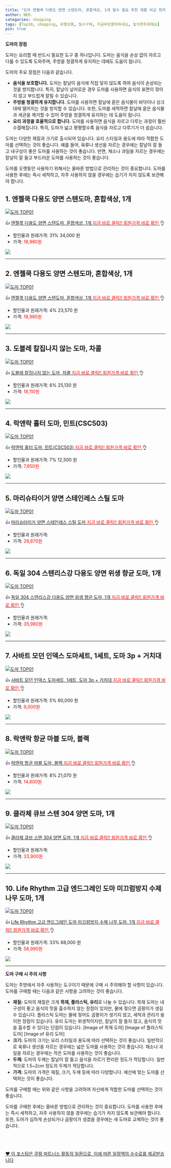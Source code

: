 ```yaml
---
title: "도마 엔젤쿡 다용도 양면 스텐도마, 혼합색상, 1개 필수 필요 추천 제품 비교 최저 가격 비교 장점 구매가이드"
author: NEO.
categories: shopping
tags: [Top10, shopping, 유행상품, 필수구매, 지금바로클릭하세요, 놓치면후회해요]
pin: true
---
```

**도마의 장점**

도마는 요리할 때 반드시 필요한 도구 중 하나입니다. 도마는 음식을 손상 없이 자르고 다룰 수 있도록 도와주며, 주방을 청결하게 유지하는 데에도 도움이 됩니다.

도마의 주요 장점은 다음과 같습니다.

* **음식을 보호합니다.** 도마는 칼날이 음식에 직접 닿지 않도록 하여 음식이 손상되는 것을 방지합니다. 특히, 칼날이 날카로운 경우 도마를 사용하면 음식의 표면이 깎이지 않고 부드럽게 잘릴 수 있습니다.
* **주방을 청결하게 유지합니다.** 도마를 사용하면 칼날에 묻은 음식물이 바닥이나 싱크대에 떨어지는 것을 방지할 수 있습니다. 또한, 도마를 세척하면 칼날에 묻은 음식물과 세균을 제거할 수 있어 주방을 청결하게 유지하는 데 도움이 됩니다.
* **요리 과정을 효율적으로 합니다.** 도마를 사용하면 음식을 자르고 다루는 과정이 훨씬 수월해집니다. 특히, 도마가 넓고 평평할수록 음식을 자르고 다루기가 더 쉽습니다.

도마는 다양한 재질과 크기로 출시되어 있습니다. 요리 스타일과 용도에 따라 적합한 도마를 선택하는 것이 좋습니다. 예를 들어, 육류나 생선을 자르는 경우에는 칼날이 잘 들고 내구성이 좋은 도마를 사용하는 것이 좋습니다. 반면, 채소나 과일을 자르는 경우에는 칼날이 잘 들고 부드러운 도마를 사용하는 것이 좋습니다.

도마를 오랫동안 사용하기 위해서는 올바른 방법으로 관리하는 것이 중요합니다. 도마를 사용한 후에는 즉시 세척하고, 자주 사용하지 않을 경우에는 습기가 차지 않도록 보관해야 합니다.

   

## 1. 엔젤쿡 다용도 양면 스텐도마, 혼합색상, 1개

[![도마 TOP01](https://thumbnail7.coupangcdn.com/thumbnails/remote/490x490ex/image/vendor_inventory/79d9/05b8c2567a66daf3e715ba7b103853e439818a081b51857c50585d18d8a5.jpg)](https://link.coupang.com/re/AFFSDP?lptag=AF3617701&subid=GithubCoopas&pageKey=6957084325&traceid=V0-153&itemId=16922753355&vendorItemId=84100590172)


👍 [엔젤쿡 다용도 양면 스텐도마, 혼합색상, 1개 <font color=red> 지금 바로 클릭!! 회원가격 바로 확인 </font> ](https://link.coupang.com/re/AFFSDP?lptag=AF3617701&subid=GithubCoopas&pageKey=6957084325&traceid=V0-153&itemId=16922753355&vendorItemId=84100590172) 👌 


- 할인율과 원래가격: 31%  34,000   원
- 가격: <span style='color:red'>18,980원</span>

[![](/discount_price.png)](https://link.coupang.com/re/AFFSDP?lptag=AF3617701&subid=GithubCoopas&pageKey=6957084325&traceid=V0-153&itemId=16922753355&vendorItemId=84100590172)

---


   

## 2. 엔젤쿡 다용도 양면 스텐도마, 혼합색상, 1개

[![도마 TOP01](https://thumbnail7.coupangcdn.com/thumbnails/remote/490x490ex/image/vendor_inventory/79d9/05b8c2567a66daf3e715ba7b103853e439818a081b51857c50585d18d8a5.jpg)](https://link.coupang.com/re/AFFSDP?lptag=AF3617701&subid=GithubCoopas&pageKey=6957084325&traceid=V0-153&itemId=16922753355&vendorItemId=84100590172)


👍 [엔젤쿡 다용도 양면 스텐도마, 혼합색상, 1개 <font color=red> 지금 바로 클릭!! 회원가격 바로 확인 </font> ](https://link.coupang.com/re/AFFSDP?lptag=AF3617701&subid=GithubCoopas&pageKey=6957084325&traceid=V0-153&itemId=16922753355&vendorItemId=84100590172) 👌 


- 할인율과 원래가격: 4%  23,570   원
- 가격: <span style='color:red'>18,980원</span>

[![](/discount_price.png)](https://link.coupang.com/re/AFFSDP?lptag=AF3617701&subid=GithubCoopas&pageKey=6957084325&traceid=V0-153&itemId=16922753355&vendorItemId=84100590172)

---


   

## 3. 도블레 칼집나지 않는 도마, 차콜

[![도마 TOP01](https://thumbnail8.coupangcdn.com/thumbnails/remote/490x490ex/image/product/image/vendoritem/2019/09/25/4562175348/8996b438-468b-4ce1-880f-5455f2b35cf8.jpg)](https://link.coupang.com/re/AFFSDP?lptag=AF3617701&subid=GithubCoopas&pageKey=127817014&traceid=V0-153&itemId=792057645&vendorItemId=5010013900)


👍 [도블레 칼집나지 않는 도마, 차콜 <font color=red> 지금 바로 클릭!! 회원가격 바로 확인 </font> ](https://link.coupang.com/re/AFFSDP?lptag=AF3617701&subid=GithubCoopas&pageKey=127817014&traceid=V0-153&itemId=792057645&vendorItemId=5010013900) 👌 


- 할인율과 원래가격: 6%  25,130   원
- 가격: <span style='color:red'>18,110원</span>

[![](/discount_price.png)](https://link.coupang.com/re/AFFSDP?lptag=AF3617701&subid=GithubCoopas&pageKey=127817014&traceid=V0-153&itemId=792057645&vendorItemId=5010013900)

---


   

## 4. 락앤락 홀터 도마, 민트(CSC503)

[![도마 TOP01](https://thumbnail9.coupangcdn.com/thumbnails/remote/490x490ex/image/retail/images/2022/04/21/14/0/064715fa-6488-482d-b383-1d63729bdf15.jpg)](https://link.coupang.com/re/AFFSDP?lptag=AF3617701&subid=GithubCoopas&pageKey=6472848065&traceid=V0-153&itemId=14135930208&vendorItemId=81382680093)


👍 [락앤락 홀터 도마, 민트(CSC503) <font color=red> 지금 바로 클릭!! 회원가격 바로 확인 </font> ](https://link.coupang.com/re/AFFSDP?lptag=AF3617701&subid=GithubCoopas&pageKey=6472848065&traceid=V0-153&itemId=14135930208&vendorItemId=81382680093) 👌 


- 할인율과 원래가격: 7%  12,500   원
- 가격: <span style='color:red'>7,650원</span>

[![](/discount_price.png)](https://link.coupang.com/re/AFFSDP?lptag=AF3617701&subid=GithubCoopas&pageKey=6472848065&traceid=V0-153&itemId=14135930208&vendorItemId=81382680093)

---


   

## 5. 마리슈타이거 양면 스테인레스 스틸 도마

[![도마 TOP01](https://thumbnail6.coupangcdn.com/thumbnails/remote/490x490ex/image/retail/images/2527428559291805-49bdad7c-fc73-4611-80e3-bccec260db39.jpg)](https://link.coupang.com/re/AFFSDP?lptag=AF3617701&subid=GithubCoopas&pageKey=1291667269&traceid=V0-153&itemId=2302831005&vendorItemId=70299738968)


👍 [마리슈타이거 양면 스테인레스 스틸 도마 <font color=red> 지금 바로 클릭!! 회원가격 바로 확인 </font> ](https://link.coupang.com/re/AFFSDP?lptag=AF3617701&subid=GithubCoopas&pageKey=1291667269&traceid=V0-153&itemId=2302831005&vendorItemId=70299738968) 👌 


- 할인율과 원래가격: 
- 가격: <span style='color:red'>29,870원</span>

[![](/discount_price.png)](https://link.coupang.com/re/AFFSDP?lptag=AF3617701&subid=GithubCoopas&pageKey=1291667269&traceid=V0-153&itemId=2302831005&vendorItemId=70299738968)

---


   

## 6. 독일 304 스텐리스강 다용도 양면 위생 향균 도마, 1개

[![도마 TOP01](https://thumbnail9.coupangcdn.com/thumbnails/remote/490x490ex/image/vendor_inventory/b62e/ad993bfd6148e8b48d6dd112daea6b66d8e9bf99d726102c04c813b3206d.jpg)](https://link.coupang.com/re/AFFSDP?lptag=AF3617701&subid=GithubCoopas&pageKey=7444353616&traceid=V0-153&itemId=19365846290&vendorItemId=86478779287)


👍 [독일 304 스텐리스강 다용도 양면 위생 향균 도마, 1개 <font color=red> 지금 바로 클릭!! 회원가격 바로 확인 </font> ](https://link.coupang.com/re/AFFSDP?lptag=AF3617701&subid=GithubCoopas&pageKey=7444353616&traceid=V0-153&itemId=19365846290&vendorItemId=86478779287) 👌 


- 할인율과 원래가격: 
- 가격: <span style='color:red'>35,980원</span>

[![](/discount_price.png)](https://link.coupang.com/re/AFFSDP?lptag=AF3617701&subid=GithubCoopas&pageKey=7444353616&traceid=V0-153&itemId=19365846290&vendorItemId=86478779287)

---


   

## 7. 사바트 모던 인덱스 도마세트, 1세트, 도마 3p + 거치대

[![도마 TOP01](https://thumbnail9.coupangcdn.com/thumbnails/remote/490x490ex/image/product/image/vendoritem/2019/01/28/3487292968/84f3fac1-f285-4d0d-8a0d-521e6a958b06.jpg)](https://link.coupang.com/re/AFFSDP?lptag=AF3617701&subid=GithubCoopas&pageKey=59609179&traceid=V0-153&itemId=205431298&vendorItemId=3487292968)


👍 [사바트 모던 인덱스 도마세트, 1세트, 도마 3p + 거치대 <font color=red> 지금 바로 클릭!! 회원가격 바로 확인 </font> ](https://link.coupang.com/re/AFFSDP?lptag=AF3617701&subid=GithubCoopas&pageKey=59609179&traceid=V0-153&itemId=205431298&vendorItemId=3487292968) 👌 


- 할인율과 원래가격: 5%  60,000   원
- 가격: <span style='color:red'>9,000원</span>

[![](/discount_price.png)](https://link.coupang.com/re/AFFSDP?lptag=AF3617701&subid=GithubCoopas&pageKey=59609179&traceid=V0-153&itemId=205431298&vendorItemId=3487292968)

---


   

## 8. 락앤락 항균 마블 도마, 블랙

[![도마 TOP01](https://thumbnail7.coupangcdn.com/thumbnails/remote/490x490ex/image/retail/images/4347953573686699-3c421696-bdaf-4c0f-ba6b-afbc5740abbc.jpg)](https://link.coupang.com/re/AFFSDP?lptag=AF3617701&subid=GithubCoopas&pageKey=1417970198&traceid=V0-153&itemId=2455306512&vendorItemId=70448862689)


👍 [락앤락 항균 마블 도마, 블랙 <font color=red> 지금 바로 클릭!! 회원가격 바로 확인 </font> ](https://link.coupang.com/re/AFFSDP?lptag=AF3617701&subid=GithubCoopas&pageKey=1417970198&traceid=V0-153&itemId=2455306512&vendorItemId=70448862689) 👌 


- 할인율과 원래가격: 8%  21,070   원
- 가격: <span style='color:red'>14,600원</span>

[![](/discount_price.png)](https://link.coupang.com/re/AFFSDP?lptag=AF3617701&subid=GithubCoopas&pageKey=1417970198&traceid=V0-153&itemId=2455306512&vendorItemId=70448862689)

---


   

## 9. 클라체 큐브 스텐 304 양면 도마, 1개

[![도마 TOP01](https://thumbnail10.coupangcdn.com/thumbnails/remote/490x490ex/image/vendor_inventory/9605/1350557050112757b142b2ebab45df6f6d24201f5f1d4a4776e4d93cc387.jpg)](https://link.coupang.com/re/AFFSDP?lptag=AF3617701&subid=GithubCoopas&pageKey=7713003007&traceid=V0-153&itemId=20680127628&vendorItemId=87752182852)


👍 [클라체 큐브 스텐 304 양면 도마, 1개 <font color=red> 지금 바로 클릭!! 회원가격 바로 확인 </font> ](https://link.coupang.com/re/AFFSDP?lptag=AF3617701&subid=GithubCoopas&pageKey=7713003007&traceid=V0-153&itemId=20680127628&vendorItemId=87752182852) 👌 


- 할인율과 원래가격: 
- 가격: <span style='color:red'>33,900원</span>

[![](/discount_price.png)](https://link.coupang.com/re/AFFSDP?lptag=AF3617701&subid=GithubCoopas&pageKey=7713003007&traceid=V0-153&itemId=20680127628&vendorItemId=87752182852)

---


   

## 10. Life Rhythm 고급 엔드그레인 도마 미끄럼방지 수제 나무 도마, 1개

[![도마 TOP01](https://thumbnail10.coupangcdn.com/thumbnails/remote/490x490ex/image/vendor_inventory/9a89/f712fe8b51cfebb362ef69dc6cf7c317679b8432dcacea077e66b8932b50.jpeg)](https://link.coupang.com/re/AFFSDP?lptag=AF3617701&subid=GithubCoopas&pageKey=7648792730&traceid=V0-153&itemId=20345808748&vendorItemId=87259967581)


👍 [Life Rhythm 고급 엔드그레인 도마 미끄럼방지 수제 나무 도마, 1개 <font color=red> 지금 바로 클릭!! 회원가격 바로 확인 </font> ](https://link.coupang.com/re/AFFSDP?lptag=AF3617701&subid=GithubCoopas&pageKey=7648792730&traceid=V0-153&itemId=20345808748&vendorItemId=87259967581) 👌 


- 할인율과 원래가격: 33%  68,000   원
- 가격: <span style='color:red'>58,990원</span>

[![](/discount_price.png)](https://link.coupang.com/re/AFFSDP?lptag=AF3617701&subid=GithubCoopas&pageKey=7648792730&traceid=V0-153&itemId=20345808748&vendorItemId=87259967581)

---
**도마 구매 시 주의 사항**

도마는 주방에서 자주 사용하는 도구이기 때문에 구매 시 주의해야 할 사항이 있습니다. 도마를 구매할 때는 다음과 같은 사항을 고려하는 것이 좋습니다.

* **재질:** 도마의 재질은 크게 **목재, 플라스틱, 유리**로 나눌 수 있습니다. 목재 도마는 내구성이 좋고 음식의 맛을 흡수하지 않는 장점이 있지만, 물에 젖으면 곰팡이가 생길 수 있습니다. 플라스틱 도마는 물에 젖어도 곰팡이가 생기지 않고, 세척과 관리가 용이한 장점이 있습니다. 유리 도마는 위생적이지만, 칼날이 잘 들지 않고, 음식의 맛을 흡수할 수 있다는 단점이 있습니다.
[Image of 목재 도마]
[Image of 플라스틱 도마]
[Image of 유리 도마]
* **크기:** 도마의 크기는 요리 스타일과 용도에 따라 선택하는 것이 좋습니다. 일반적으로 육류나 생선을 자르는 경우에는 넓은 도마를 사용하는 것이 좋습니다. 채소나 과일을 자르는 경우에는 작은 도마를 사용하는 것이 좋습니다.
* **두께:** 도마의 두께는 칼날이 잘 들고 음식을 자르기 편리한 정도가 적당합니다. 일반적으로 1.5~2cm 정도의 두께가 적당합니다.
* **가격:** 도마의 가격은 재질, 크기, 두께 등에 따라 다양합니다. 예산에 맞는 도마를 선택하는 것이 좋습니다.

도마를 구매할 때는 위와 같은 사항을 고려하여 자신에게 적합한 도마를 선택하는 것이 좋습니다.

도마를 구매한 후에는 올바른 방법으로 관리하는 것이 중요합니다. 도마를 사용한 후에는 즉시 세척하고, 자주 사용하지 않을 경우에는 습기가 차지 않도록 보관해야 합니다. 또한, 도마가 심하게 손상되거나 곰팡이가 생겼을 경우에는 새 도마로 교체하는 것이 좋습니다.<br><br><br><br><br> [ ❤  이 포스팅은 쿠팡 파트너스 활동의 일환으로, 이에 따른 일정액의 수수료를 제공받습니다](https://link.coupang.com/a/bcEFyh)